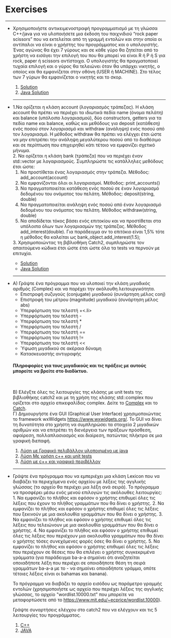 <html>
<body>
<h1>Exercises</h1>
  <hr>
<ul>
<li>Χρησιμοποιήστε αντικειμενοστραφή προγραμματισμό με τη γλώσσα C++/java για να υλοποιήσετε μια έκδοση του παιχνιδιού “rock paper scissors” που να εκτελείται από τη γραμμή εντολών και στην οποία οι αντίπαλοι να είναι ο χρήστης του προγράμματος και ο υπολογιστής.  Ένας αγώνας θα έχει 7 γύρους και σε κάθε γύρο θα ζητείται από το χρήστη να εισάγει την επιλογή του που θα μπορεί να είναι R ή P ή S για rock, paper ή scissors αντίστοιχα. O υπολογιστής θα πραγματοποιεί τυχαία επιλογή και ο γύρος θα τελειώνει όταν θα υπάρχει νικητής, ο οποίος και θα εμφανίζεται στην οθόνη (USER ή MACHINE). Στο τέλος των 7 γύρων θα εμφανίζεται ο νικητής και το σκορ.</li>
<ol>
<li><a href="https://github.com/vasnastos/Object_Oriented_Programming-CPP-Java/blob/main/EXERCISES/RPS.cpp">Solution</a></li>
<li><a href="https://github.com/vasnastos/Object_Oriented_Programming-CPP-Java/tree/main/EXERCISES/RockPaperScissors">Java Solution</a></li>
</ol>
  <hr>
  <li>1.Να ορίζεται η κλάση account (λογαριασμός τράπεζας). Η κλάση account θα πρέπει να περιέχει τα ιδιωτικά
πεδία name (όνομα πελάτη) και balance (υπόλοιπο λογαριασμού), δύο constructors, getters για τα πεδία
name και balance, καθώς και μεθόδους για deposit (κατάθεση) ενός ποσού στον λογαριασμό και withdraw
(ανάληψη) ενός ποσού από τον λογαριασμό. Η μέθοδος withdraw θα πρέπει να ελέγχει έτσι ώστε να μην
επιτρέπει την ανάληψη μεγαλύτερου ποσού από το διαθέσιμο και σε περίπτωση που επιχειρηθεί κάτι τέτοιο
να εμφανίζει σχετικό μήνυμα.<br>
2. Να ορίζεται η κλάση bank (τράπεζα) που να περιέχει έναν std::vector με λογαριασμούς. Συμπληρώστε τις
κατάλληλες μεθόδους έτσι ώστε:<ol>
<li>Να προστίθεται ένας λογαριασμός στην τράπεζα. Μέθοδος: add_account(account)</li>
<li>Να εμφανίζονται όλοι οι λογαριασμοί. Μέθοδος: print_accounts()</li>
<li>Να πραγματοποιείται κατάθεση ενός ποσού σε έναν λογαριασμό δεδομένου του ονόματος του
πελάτη. Μέθοδος: deposit(string, double)</li>
<li>Να πραγματοποιείται ανάληψη ενός ποσού από έναν λογαριασμό δεδομένου του ονόματος του
  πελάτη. Μέθοδος withdraw(string, double)</li>
<li>Να αποδίδεται τόκος βάσει ενός επιτοκίου και να προστίθεται στα υπόλοιπα όλων των λογαριασμών
της τράπεζας. Μέθοδος add_interest(double). Για παράδειγμα αν το επιτόκιο είναι 1,5% τότε η
μέθοδος θα καλείται ως bank_object.add_interest(1.5);</li>
    </ol>
    3. Χρησιμοποιώντας τη βιβλιοθήκη Catch2, συμπληρώστε τον απαιτούμενο κώδικα έτσι ώστε έτσι ώστε όλα τα
tests να περνούν με επιτυχία.</li>
  <ul>
    <li><a href="">Solution</a></li>
    <li><a href="https://github.com/vasnastos/Object_Oriented_Programming-CPP-Java-/tree/main/EXERCISES/Bank_demo">Java Solution</a></li>
    </ul>
  <hr>
  <li>Α) Γράψτε ένα πρόγραμμα που να υλοποιεί την κλάση μιγαδικός αριθμός (Complex) και να παρέχει την ακόλουθη λειτουργικότητα.
<ul>
<li>Επιστροφή συζυγούς (conjugate) μιγαδικού (συνάρτηση μέλος conj)</li>
<li>Επιστροφή του μέτρου (magnitude) μιγαδικού (συνάρτηση μέλος abs)</li>
<li>Yπερφόρτωση του τελεστή +<.li>
<li>Υπερφόρτωση του τελεστή -</li>
<li>Υπερφόρτωση του τελεστή *</li>
<li>Υπερφόρτωση του τελεστή /</li>
<li>Υπερφόρτωση του τελεστή ==</li>
<li>Υπερφόρτωση του τελεστή !=</li>
<li>Υπερφόρτωση του τελεστή <<</li>
<li>Ύψωση μιγαδικού σε ακέραια δύναμη</li>
<li>Κατασκευαστής αντιγραφής</li>
  </ul>
<h4>Πληροφορίες για τους μιγαδικούς και τις πράξεις με αυτούς μπορείτε να βρείτε στο διαδίκτυο.</h4>
  <br>

Β) Ελέγξτε όλες τις λειτουργίες της κλάσης με unit tests της βιβλιοθήκης catch2 και με τη χρήση της κλάσης std::complex που ορίζεται στο αρχείο επικεφαλίδας complex. Δείτε το <a href="https://en.cppreference.com/w/cpp/numeric/complex" target="_blank">Complex</a> και το <a href="https://github.com/catchorg/Catch2" target="_blank">Catch</a>.
<br>
Γ) Δημιουργήστε ένα GUI (Graphical User Interface) χρησιμοποιώντας το framework wxWidgets https://www.wxwidgets.org/. To GUI να δίνει τη δυνατότητα στο χρήστη να συμπληρώσει τα στοιχεία 2 μιγαδικών αριθμών και να επιτρέπει τη διενέργεια των πράξεων πρόσθεση, αφαίρεση, πολλαπλασιασμός και διαίρεση, πατώντας πλήκτρα σε μια γραφική διεπαφή.</li>
  <ol>
     <li><a href="https://github.com/vasnastos/Object_Oriented_Programming-CPP-Java/raw/main/complexproject.zip">Λύση με Γραφικό πελιβάλλον υλοποιημένο με java</a></li>
  <li><a href="">Λύση Με χρήση c++ και unit tests</a></li>
  <li><a href="">Λύση με c++ και γραφικό περιβέλλον</a></li>
  </ol>
  <hr>
  <li>Γράψτε ένα πρόγραμμα που να εμπεριέχει μια κλάση Lexicon που να διαβάζει τα περιεχόμενα ενός αρχείου με λέξεις της αγγλικής γλώσσας (το αρχείο θα περιέχει μια λέξη ανά σειρά). Το πρόγραμμα να προσφέρει μέσω ενός μενού επιλογών τις ακόλουθες λειτουργίες: 
1. Nα εμφανίζει το πλήθος και εφόσον ο χρήστης επιθυμεί όλες τις λέξεις που έχουν το πλήθος γραμμάτων που θα δίνει ο χρήστης.
2. Nα εμφανίζει το πλήθος και εφόσον ο χρήστης επιθυμεί όλες τις λέξεις που ξεκινούν με μια ακολουθία γραμμάτων που θα δίνει ο χρήστης.
3. Nα εμφανίζει το πλήθος και εφόσον ο χρήστης επιθυμεί όλες τις λέξεις που τελειώνουν με μια ακολουθία γραμμάτων που θα δίνει ο χρήστης.
4. Nα εμφανίζει το πλήθος και εφόσον ο χρήστης επιθυμεί όλες τις λέξεις που περιέχουν μια ακολουθία γραμμάτων που θα δίνει ο χρήστης τόσες συνεχόμενες φορές όσες θα δίνει ο χρήστης.
5. Nα εμφανίζει το πλήθος και εφόσον ο χρήστης επιθυμεί όλες τις λέξεις που περιέχουν σε θέσεις που θα επιλέγει ο χρήστης συγκεκριμένα γράμματα (για παράδειγμα ba-a-a σημαίνει ότι αναζητείται οποιαδήποτε λέξη που περιέχει σε οποιοδήποτε θέση τη σειρά γραμμάτων ba-a-a με το - να σημαίνει οποιοδήποτε γράμμα, οπότε τέτοιες λέξεις είναι οι bahamas και banana).

Το πρόγραμμα να διαβάζει το αρχείο εισόδου ως παράμετρο γραμμής εντολών (χρησιμοποιήστε ως αρχείο που περιέχει λέξεις της αγγλικής γλώσσας, το αρχείο "wordlist.10000.txt" που μπορείτε να μεταφορτώσετε από το https://www.mit.edu/~ecprice/wordlist.10000). 

Γράψτε συναρτήσεις ελέγχου στο catch2 που να ελέγχουν και τις 5 λειτουργίες του προγράμματος.
</li>
<ol>
  <li><a href="">C++</a></li>
  <li><a href="">JAVA</a></li>
</ol>
  </ul>
</body>
</html>
